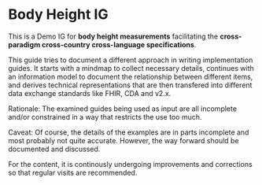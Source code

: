 # Body Height IG

This is a Demo IG for **body height measurements** facilitating the **cross-paradigm cross-country cross-language specifications**.

This guide tries to document a different approach in writing implementation guides. 
It starts with a mindmap to collect necessary details, continues with an information model
to document the relationship between different items, and derives technical representations
that are then transfered into different data exchange standards like FHIR, CDA and v2.x.

Rationale: The examined guides being used as input are all incomplete and/or constrained in a way that
restricts the use too much.

Caveat: Of course, the details of the examples are in parts incomplete and most probably not quite accurate.
However, the way forward should be documented and discussed.

For the content, it is continously undergoing improvements and corrections so that regular visits 
are recommended.
